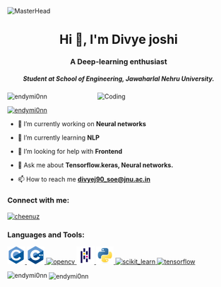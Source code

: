 ![MasterHead](https://www.cognex.com/library/media/blogs/deep-learning-blogs/2019/what-is-deep-learning-large.jpg?sc_lang=en&h=300&w=945&la=en&hash=2701661E1DB5BB88BFB7815323BF9479)
<h1 align="center">Hi 👋, I'm Divye joshi</h1>
<h3 align="center">A Deep-learning enthusiast</h3>
<h5 align="center">Student at School of Engineering, Jawaharlal Nehru University.</h5>
<img align="right" alt="Coding" width="300" src="https://jnnce.ac.in/jnndemo/aiml.gif">


<p align="left"> <img src="https://komarev.com/ghpvc/?username=endymi0nn&label=Profile%20views&color=0e75b6&style=flat" alt="endymi0nn" /> </p>

<p align="left"> <a href="https://github.com/ryo-ma/github-profile-trophy"><img src="https://github-profile-trophy.vercel.app/?username=endymi0nn" alt="endymi0nn" /></a> </p>

- 🔭 I’m currently working on **Neural networks**

- 🌱 I’m currently learning **NLP**

- 🤝 I’m looking for help with **Frontend**

- 💬 Ask me about **Tensorflow.keras, Neural networks.**

- 📫 How to reach me **divyej90_soe@jnu.ac.in**

<h3 align="left">Connect with me:</h3>
<p align="left">
<a href="https://stackoverflow.com/users/cheenuz" target="blank"><img align="center" src="https://raw.githubusercontent.com/rahuldkjain/github-profile-readme-generator/master/src/images/icons/Social/stack-overflow.svg" alt="cheenuz" height="30" width="40" /></a>
</p>

<h3 align="left">Languages and Tools:</h3>
<p align="left"> <a href="https://www.cprogramming.com/" target="_blank" rel="noreferrer"> <img src="https://raw.githubusercontent.com/devicons/devicon/master/icons/c/c-original.svg" alt="c" width="40" height="40"/> </a> <a href="https://www.w3schools.com/cpp/" target="_blank" rel="noreferrer"> <img src="https://raw.githubusercontent.com/devicons/devicon/master/icons/cplusplus/cplusplus-original.svg" alt="cplusplus" width="40" height="40"/> </a> <a href="https://opencv.org/" target="_blank" rel="noreferrer"> <img src="https://www.vectorlogo.zone/logos/opencv/opencv-icon.svg" alt="opencv" width="40" height="40"/> </a> <a href="https://pandas.pydata.org/" target="_blank" rel="noreferrer"> <img src="https://raw.githubusercontent.com/devicons/devicon/2ae2a900d2f041da66e950e4d48052658d850630/icons/pandas/pandas-original.svg" alt="pandas" width="40" height="40"/> </a> <a href="https://www.python.org" target="_blank" rel="noreferrer"> <img src="https://raw.githubusercontent.com/devicons/devicon/master/icons/python/python-original.svg" alt="python" width="40" height="40"/> </a> <a href="https://scikit-learn.org/" target="_blank" rel="noreferrer"> <img src="https://upload.wikimedia.org/wikipedia/commons/0/05/Scikit_learn_logo_small.svg" alt="scikit_learn" width="40" height="40"/> </a> <a href="https://www.tensorflow.org" target="_blank" rel="noreferrer"> <img src="https://www.vectorlogo.zone/logos/tensorflow/tensorflow-icon.svg" alt="tensorflow" width="40" height="40"/> </a> </p>

<p><img align="left" src="https://github-readme-stats.vercel.app/api/top-langs?username=endymi0nn&show_icons=true&locale=en&layout=compact" alt="endymi0nn" /></p>

<p>&nbsp;<img align="center" src="https://github-readme-stats.vercel.app/api?username=endymi0nn&show_icons=true&locale=en" alt="endymi0nn" /></p>
